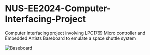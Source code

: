 # NUS-EE2024-Computer-Interfacing-Project
Computer interfacing project involving LPC1769 Micro controller and Embedded Artists Baseboard to emulate a space shuttle system

![Baseboard](https://github.com/deep4k/NUS-EE2024-Computer-Interfacing-Project/blob/master/SS.png)
